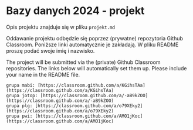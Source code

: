 # Bazy danych 2024 - projekt

Opis projektu znajduje się w pliku `projekt.md`



Oddawanie projektu odbędzie się poprzez (prywatne) repozytoria Github Classroom. Poniższe linki automatycznie je zakładają. W pliku README proszę podać swoje imię i nazwisko.

The project will be submitted via the (private) Github Classroom repositories. The links below will automatically set them up. Please include your name in the README file.

    grupa mabi: [https://classroom.github.com/a/KGihsTAa](https://classroom.github.com/a/KGihsTAa)
    grupa jotop: [https://classroom.github.com/a/-aB9kZOO](https://classroom.github.com/a/-aB9kZOO)
    grupa plg: [https://classroom.github.com/a/o79XEky2](https://classroom.github.com/a/o79XEky2)
    grupa pwi: [https://classroom.github.com/a/AMO1jKoc](https://classroom.github.com/a/AMO1jKoc)


